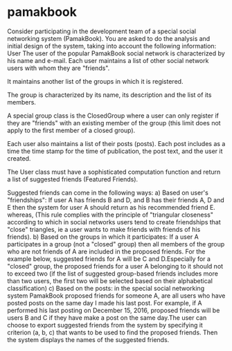 # pamakbook

Consider participating in the development team of a special social networking system (PamakBook). 
You are asked to do the analysis and initial design of the system, taking into account the following information: 
    User 
    The user of the popular PamakBook social network is characterized by his name and e-mail. Each user maintains a list of other social network users with whom they are "friends". 
    
It maintains another list of the groups in which it is registered.  
    
The group is characterized by its name, its description and the list of its members. 
    
A special group class is the ClosedGroup where a user can only register if they are "friends" with an existing member of the group (this limit does not apply to the first member of a closed group). 
    
Each user also maintains a list of their posts (posts). Each post includes as a time the time stamp for the time of publication, the post text, and the user it created. 
    
The User class must have a sophisticated computation function and return a list of suggested friends (Featured Friends). 

Suggested friends can come in the following ways: 
    a) Based on user's "friendships": If user A has friends B and D, and B has their friends A, D and E then the system for user A should return as his recommended friend E. whereas, (This rule complies with the principle of "triangular closeness" according to which in social networks users tend to create friendships that "close" triangles, ie a user wants to make friends with friends of his friends).
    b) Based on the groups in which it participates: If a user A participates in a group (not a "closed" group) then all members of the group who are not friends of A are included in the proposed friends. For the example below, suggested friends for A will be C and D.Especially for a "closed" group, the proposed friends for a user A belonging to it should not to exceed two (if the list of suggested group-based friends includes more than two users, the first two will be selected based on their alphabetical classification) 
    c) Based on the posts: in the special social networking system PamakBook proposed friends for someone A, are all users who have posted posts on the same day I made his last post. For example, if A performed his last posting on December 15, 2016, proposed friends will be users B and C if they have make a post on the same day.The user can choose to export suggested friends from the system by specifying it criterion (a, b, c) that wants to be used to find the proposed friends. Then the system displays the names of the suggested friends.
